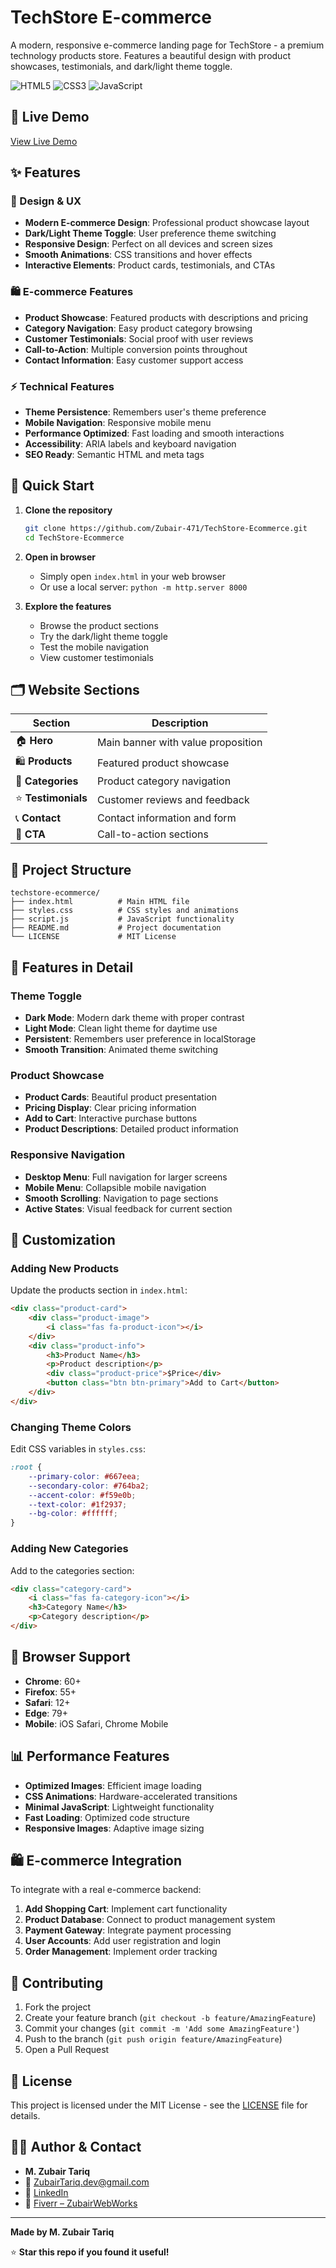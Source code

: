 # TechStore E-commerce

A modern, responsive e-commerce landing page for TechStore - a premium technology products store. Features a beautiful design with product showcases, testimonials, and dark/light theme toggle.

![HTML5](https://img.shields.io/badge/HTML5-E34F26?style=flat-square&logo=html5&logoColor=white)
![CSS3](https://img.shields.io/badge/CSS3-1572B6?style=flat-square&logo=css3&logoColor=white)
![JavaScript](https://img.shields.io/badge/JavaScript-F7DF1E?style=flat-square&logo=javascript&logoColor=black)

## 🎯 Live Demo

[View Live Demo](https://zubair-471.github.io/TechStore-Ecommerce/)

## ✨ Features

### 🎨 Design & UX
- **Modern E-commerce Design**: Professional product showcase layout
- **Dark/Light Theme Toggle**: User preference theme switching
- **Responsive Design**: Perfect on all devices and screen sizes
- **Smooth Animations**: CSS transitions and hover effects
- **Interactive Elements**: Product cards, testimonials, and CTAs

### 🛍 E-commerce Features
- **Product Showcase**: Featured products with descriptions and pricing
- **Category Navigation**: Easy product category browsing
- **Customer Testimonials**: Social proof with user reviews
- **Call-to-Action**: Multiple conversion points throughout
- **Contact Information**: Easy customer support access

### ⚡ Technical Features
- **Theme Persistence**: Remembers user's theme preference
- **Mobile Navigation**: Responsive mobile menu
- **Performance Optimized**: Fast loading and smooth interactions
- **Accessibility**: ARIA labels and keyboard navigation
- **SEO Ready**: Semantic HTML and meta tags

## 🚀 Quick Start

1. **Clone the repository**
   ```bash
   git clone https://github.com/Zubair-471/TechStore-Ecommerce.git
   cd TechStore-Ecommerce
   ```

2. **Open in browser**
   - Simply open `index.html` in your web browser
   - Or use a local server: `python -m http.server 8000`

3. **Explore the features**
   - Browse the product sections
   - Try the dark/light theme toggle
   - Test the mobile navigation
   - View customer testimonials

## 🗂 Website Sections

| Section | Description |
|---------|-------------|
| 🏠 **Hero** | Main banner with value proposition |
| 🛍 **Products** | Featured product showcase |
| 📂 **Categories** | Product category navigation |
| ⭐ **Testimonials** | Customer reviews and feedback |
| 📞 **Contact** | Contact information and form |
| 🎯 **CTA** | Call-to-action sections |

## 📁 Project Structure

```
techstore-ecommerce/
├── index.html          # Main HTML file
├── styles.css          # CSS styles and animations
├── script.js           # JavaScript functionality
├── README.md           # Project documentation
└── LICENSE             # MIT License
```

## 🎨 Features in Detail

### Theme Toggle
- **Dark Mode**: Modern dark theme with proper contrast
- **Light Mode**: Clean light theme for daytime use
- **Persistent**: Remembers user preference in localStorage
- **Smooth Transition**: Animated theme switching

### Product Showcase
- **Product Cards**: Beautiful product presentation
- **Pricing Display**: Clear pricing information
- **Add to Cart**: Interactive purchase buttons
- **Product Descriptions**: Detailed product information

### Responsive Navigation
- **Desktop Menu**: Full navigation for larger screens
- **Mobile Menu**: Collapsible mobile navigation
- **Smooth Scrolling**: Navigation to page sections
- **Active States**: Visual feedback for current section

## 🔧 Customization

### Adding New Products
Update the products section in `index.html`:
```html
<div class="product-card">
    <div class="product-image">
        <i class="fas fa-product-icon"></i>
    </div>
    <div class="product-info">
        <h3>Product Name</h3>
        <p>Product description</p>
        <div class="product-price">$Price</div>
        <button class="btn btn-primary">Add to Cart</button>
    </div>
</div>
```

### Changing Theme Colors
Edit CSS variables in `styles.css`:
```css
:root {
    --primary-color: #667eea;
    --secondary-color: #764ba2;
    --accent-color: #f59e0b;
    --text-color: #1f2937;
    --bg-color: #ffffff;
}
```

### Adding New Categories
Add to the categories section:
```html
<div class="category-card">
    <i class="fas fa-category-icon"></i>
    <h3>Category Name</h3>
    <p>Category description</p>
</div>
```

## 🎯 Browser Support

- **Chrome**: 60+
- **Firefox**: 55+
- **Safari**: 12+
- **Edge**: 79+
- **Mobile**: iOS Safari, Chrome Mobile

## 📊 Performance Features

- **Optimized Images**: Efficient image loading
- **CSS Animations**: Hardware-accelerated transitions
- **Minimal JavaScript**: Lightweight functionality
- **Fast Loading**: Optimized code structure
- **Responsive Images**: Adaptive image sizing

## 🛍 E-commerce Integration

To integrate with a real e-commerce backend:

1. **Add Shopping Cart**: Implement cart functionality
2. **Product Database**: Connect to product management system
3. **Payment Gateway**: Integrate payment processing
4. **User Accounts**: Add user registration and login
5. **Order Management**: Implement order tracking

## 🤝 Contributing

1. Fork the project
2. Create your feature branch (`git checkout -b feature/AmazingFeature`)
3. Commit your changes (`git commit -m 'Add some AmazingFeature'`)
4. Push to the branch (`git push origin feature/AmazingFeature`)
5. Open a Pull Request

## 📄 License

This project is licensed under the MIT License - see the [LICENSE](LICENSE) file for details.

## 👨‍💻 Author & Contact

* **M. Zubair Tariq**
* 📧 [ZubairTariq.dev@gmail.com](mailto:ZubairTariq.dev@gmail.com)
* 💼 [LinkedIn](https://www.linkedin.com/in/muhammad-zubair-tariq-70209b364)
* 🎯 [Fiverr – ZubairWebWorks](https://www.fiverr.com/ZubairWebWorks)

---

**Made by M. Zubair Tariq**

⭐ **Star this repo if you found it useful!**
